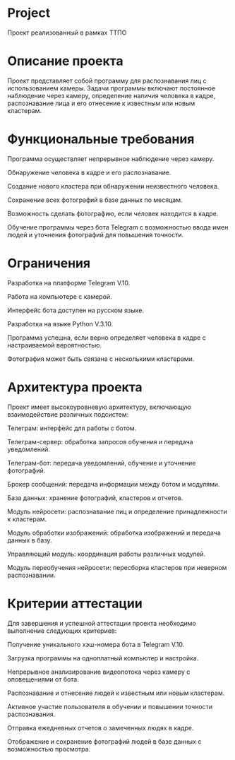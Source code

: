 # Project
Проект реализованный в рамках ТТПО

# Описание проекта
Проект представляет собой программу для распознавания лиц с использованием камеры. Задачи программы включают постоянное наблюдение через камеру, определение наличия человека в кадре, распознавание лица и его отнесение к известным или новым кластерам.

# Функциональные требования
Программа осуществляет непрерывное наблюдение через камеру.

Обнаружение человека в кадре и его распознавание.

Создание нового кластера при обнаружении неизвестного человека.

Сохранение всех фотографий в базе данных по месяцам.

Возможность сделать фотографию, если человек находится в кадре.

Обучение программы через бота Telegram с возможностью ввода имен людей и уточнения фотографий для повышения точности.

# Ограничения
Разработка на платформе Telegram V.10.

Работа на компьютере с камерой.

Интерфейс бота доступен на русском языке.

Разработка на языке Python V.3.10.

Программа успешна, если верно определяет человека в кадре с настраиваемой вероятностью.

Фотография может быть связана с несколькими кластерами.

# Архитектура проекта
Проект имеет высокоуровневую архитектуру, включающую взаимодействие различных подсистем:

Телеграм: интерфейс для работы с ботом.

Телеграм-сервер: обработка запросов обучения и передача уведомлений.

Телеграм-бот: передача уведомлений, обучение и уточнение фотографий.

Брокер сообщений: передача информации между ботом и модулями.

База данных: хранение фотографий, кластеров и отчетов.

Модуль нейросети: распознавание лиц и определение принадлежности к кластерам.

Модуль обработки изображений: обработка изображений и передача данных в базу.

Управляющий модуль: координация работы различных модулей.

Модуль переобучения нейросети: пересборка кластеров при неверном распознавании.

# Критерии аттестации
Для завершения и успешной аттестации проекта необходимо выполнение следующих критериев:

Получение уникального хэш-номера бота в Telegram V.10.

Загрузка программы на одноплатный компьютер и настройка.

Непрерывное анализирование видеопотока через камеру с оповещениями от бота.

Распознавание и отнесение людей к известным или новым кластерам.

Активное участие пользователя в обучении и повышении точности распознавания.

Отправка ежедневных отчетов о замеченных людях в кадре.

Отображение и сохранение фотографий людей в базе данных с возможностью просмотра.
